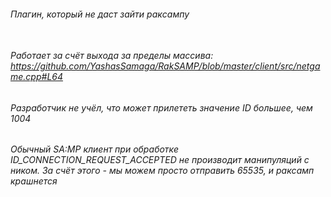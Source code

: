 ###### Плагин, который не даст зайти раксампу <br><br>
###### Работает за счёт выхода за пределы массива: https://github.com/YashasSamaga/RakSAMP/blob/master/client/src/netgame.cpp#L64
###### Разработчик не учёл, что может прилететь значение ID большее, чем 1004
###### Обычный SA:MP клиент при обработке ID_CONNECTION_REQUEST_ACCEPTED не производит манипуляций с ником. За счёт этого - мы можем просто отправить 65535, и раксамп крашнется

